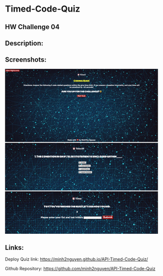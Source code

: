 # Timed-Code-Quiz
## HW Challenge 04
## Description: 

## Screenshots: 
![Alt text](./assets/images/code-quiz-startpage.png)
![Alt text](./assets/images/code-quiz-question.png)
![Alt text](./assets/images/code-quiz-initials.png)
## Links: 
Deploy Quiz link: https://minh2nguyen.github.io/API-Timed-Code-Quiz/

Github Repository: https://github.com/minh2nguyen/API-Timed-Code-Quiz 